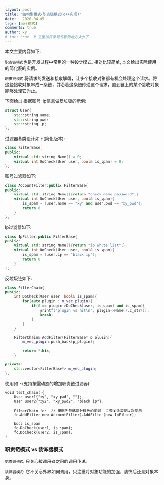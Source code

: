 ```yaml
---
layout: post
title: "结构型模式-职责链模式(c++实现)"
date:   2020-04-05
tags: [设计模式]
comments: true
author: xy
# toc: true  # 这里加目录导致看到地方太小了
---
```


本文主要内容如下:

`职责链模式`也是开发过程中常用的一种设计模式, 相对比较简单, 本文给出实际使用的简化版的实例。

`职责链模式` 将请求的发送和接收解耦，让多个接收对象都有机会处理这个请求。将这些接收对象串成一条链，并沿着这条链传递这个请求，直到链上的某个接收对象能够处理它为止。

下面给出 根据账号, ip信息做反垃圾的示例:

```c++
struct User{
    std::string name;
    std::string pwd;
    std::string ip;
};
```

过滤器基类设计如下(简化版本):

```c++
class FilterBase{
public:
    virtual std::string Name() = 0;
    virtual int DoCheck(User user, bool& is_spam) = 0;
};
```

账号过滤器如下:

```c++
class AccountFilter:public FilterBase{
public:
    virtual std::string Name(){return "check name password";}
    virtual int DoCheck(User user, bool& is_spam){
        is_spam = (user.name == "xy" and user.pwd == "xy_pwd");
        return 0;
    }
};
```

Ip过滤器如下:

```c++
class IpFilter:public FilterBase{
public:
    virtual std::string Name(){return "ip white list";}
    virtual int DoCheck(User user, bool& is_spam){
        is_spam = (user.ip == "black ip");
        return 0;
    }
};
```

反垃圾链如下:

```c++
class FilterChain{
public:
    int DoCheck(User user, bool& is_spam){
        for(auto plugin : m_vec_plugin){
            if(0 == plugin->DoCheck(user, is_spam) and is_spam){
                printf("plugin %s hit\n", plugin->Name().c_str());
                break;
            }
        }
    }

    FilterChain& AddFilter(FilterBase* p_plugin){
        m_vec_plugin.push_back(p_plugin);

        return *this;
    }

private:
    std::vector<FilterBase*> m_vec_plugin;
};
```

使用如下(支持按需动态的增加职责链过滤器):

```
void test_chain(){
    User user1{"xy", "xy_pwd", ""};
    User user2{"xy2", "xy_pwd2", "black ip"};

    FilterChain fc;  // 里面先忽略指针释放的问题, 主要关注实现以及使用
    fc.AddFilter(new AccountFilter).AddFilter(new IpFilter);

    bool is_spam;
    fc.DoCheck(user1, is_spam);
    fc.DoCheck(user2, is_spam);
}
```

### 职责链模式 vs 装饰器模式

`职责链模式`: 只关心被调用者之间的调用传递。

`装饰器模式`: 它不关心外界如何调用，只注重对对象功能的加强，装饰后还是对象本身。
